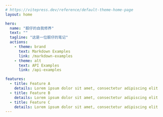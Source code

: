 ```yaml
---
# https://vitepress.dev/reference/default-theme-home-page
layout: home

hero:
  name: "靓仔的自我修养"
  text: ""
  tagline: "这是一位靓仔的笔记"
  actions:
    - theme: brand
      text: Markdown Examples
      link: /markdown-examples
    - theme: alt
      text: API Examples
      link: /api-examples

features:
  - title: Feature A
    details: Lorem ipsum dolor sit amet, consectetur adipiscing elit
  - title: Feature B
    details: Lorem ipsum dolor sit amet, consectetur adipiscing elit
  - title: Feature C
    details: Lorem ipsum dolor sit amet, consectetur adipiscing elit
---
```


